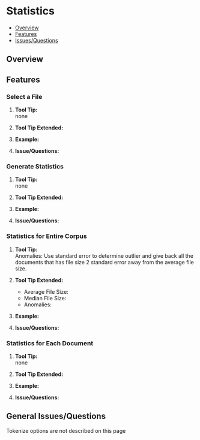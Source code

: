 # Statistics

* [Overview](#overview)
* [Features](#features)
* [Issues/Questions](#issues)

## <a name='overview'></a> Overview



## <a name='features'></a> Features

### Select a File
1. __Tool Tip:__  
   none
2. __Tool Tip Extended:__  
   
3. __Example:__  
   
4. __Issue/Questions:__  
   

### Generate Statistics
1. __Tool Tip:__  
   none
2. __Tool Tip Extended:__  
   
3. __Example:__  
   
4. __Issue/Questions:__  
   
   
### Statistics for Entire Corpus
1. __Tool Tip:__  
   Anomalies: Use standard error to determine outlier and give back all the documents that has file size 2 standard error away from the average file size.
2. __Tool Tip Extended:__  
   * Average File Size:  
   * Median File Size:  
   * Anomalies:  
3. __Example:__  
   
4. __Issue/Questions:__  


### Statistics for Each Document
1. __Tool Tip:__  
   none
2. __Tool Tip Extended:__  
   
3. __Example:__  
   
4. __Issue/Questions:__  
## <a name='issues'></a> General Issues/Questions
Tokenize options are not described on this page
